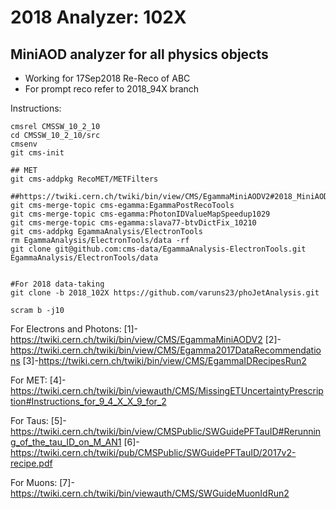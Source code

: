 # 2018 Analyzer: 102X
## MiniAOD analyzer for all physics objects 

- Working for 17Sep2018 Re-Reco of ABC
- For prompt reco refer to 2018_94X branch

Instructions:
```
cmsrel CMSSW_10_2_10
cd CMSSW_10_2_10/src
cmsenv
git cms-init

## MET 
git cms-addpkg RecoMET/METFilters
       
##https://twiki.cern.ch/twiki/bin/view/CMS/EgammaMiniAODV2#2018_MiniAOD
git cms-merge-topic cms-egamma:EgammaPostRecoTools                                                              
git cms-merge-topic cms-egamma:PhotonIDValueMapSpeedup1029
git cms-merge-topic cms-egamma:slava77-btvDictFix_10210
git cms-addpkg EgammaAnalysis/ElectronTools
rm EgammaAnalysis/ElectronTools/data -rf
git clone git@github.com:cms-data/EgammaAnalysis-ElectronTools.git EgammaAnalysis/ElectronTools/data


#For 2018 data-taking
git clone -b 2018_102X https://github.com/varuns23/phoJetAnalysis.git

scram b -j10
```

For Electrons and Photons:
[1]-https://twiki.cern.ch/twiki/bin/view/CMS/EgammaMiniAODV2
[2]-https://twiki.cern.ch/twiki/bin/view/CMS/Egamma2017DataRecommendations
[3]-https://twiki.cern.ch/twiki/bin/view/CMS/EgammaIDRecipesRun2

For MET:
[4]-https://twiki.cern.ch/twiki/bin/viewauth/CMS/MissingETUncertaintyPrescription#Instructions_for_9_4_X_X_9_for_2

For Taus:
[5]-https://twiki.cern.ch/twiki/bin/view/CMSPublic/SWGuidePFTauID#Rerunning_of_the_tau_ID_on_M_AN1
[6]-https://twiki.cern.ch/twiki/pub/CMSPublic/SWGuidePFTauID/2017v2-recipe.pdf

For Muons:
[7]-https://twiki.cern.ch/twiki/bin/viewauth/CMS/SWGuideMuonIdRun2

